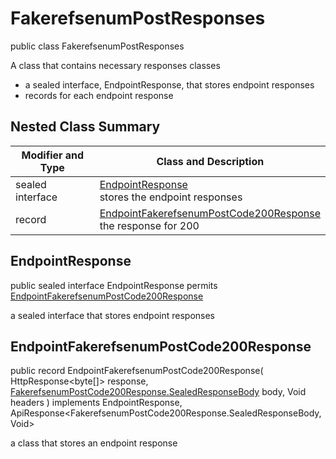 # FakerefsenumPostResponses

public class FakerefsenumPostResponses

A class that contains necessary responses classes
- a sealed interface, EndpointResponse, that stores endpoint responses
- records for each endpoint response

## Nested Class Summary
| Modifier and Type | Class and Description |
| ----------------- | --------------------- |
| sealed interface | [EndpointResponse](#endpointresponse)<br> stores the endpoint responses |
| record | [EndpointFakerefsenumPostCode200Response](#endpointfakerefsenumpostcode200response)<br> the response for 200 |

## EndpointResponse
public sealed interface EndpointResponse permits<br>
[EndpointFakerefsenumPostCode200Response](#endpointfakerefsenumpostcode200response)

a sealed interface that stores endpoint responses

## EndpointFakerefsenumPostCode200Response
public record EndpointFakerefsenumPostCode200Response(
    HttpResponse<byte[]> response,
    [FakerefsenumPostCode200Response.SealedResponseBody](../../../paths/fakerefsenum/post/responses/FakerefsenumPostCode200Response.md#sealedresponsebody) body,
    Void headers
) implements EndpointResponse, ApiResponse<FakerefsenumPostCode200Response.SealedResponseBody, Void><br>

a class that stores an endpoint response

